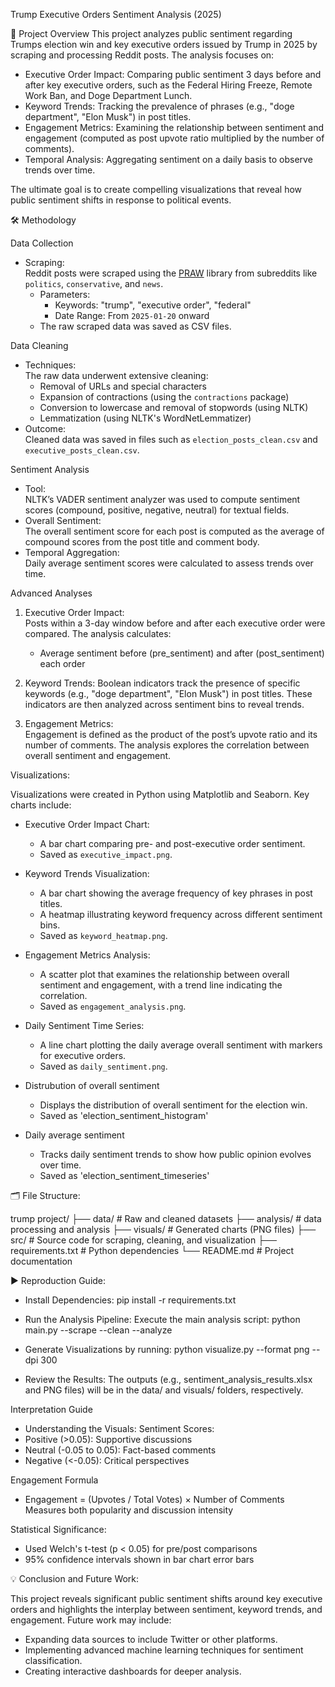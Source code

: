 Trump Executive Orders Sentiment Analysis (2025)

📌 Project Overview
This project analyzes public sentiment regarding Trumps election win and key executive orders issued by Trump in 2025 by scraping and processing Reddit posts. The analysis focuses on:
- Executive Order Impact: Comparing public sentiment 3 days before and after key executive orders, such as the Federal Hiring Freeze, Remote Work Ban, and Doge Department Lunch.
- Keyword Trends: Tracking the prevalence of phrases (e.g., "doge department", "Elon Musk") in post titles.
- Engagement Metrics: Examining the relationship between sentiment and engagement (computed as post upvote ratio multiplied by the number of comments).
- Temporal Analysis: Aggregating sentiment on a daily basis to observe trends over time.

The ultimate goal is to create compelling visualizations that reveal how public sentiment shifts in response to political events.

🛠️ Methodology

Data Collection
- Scraping:  
  Reddit posts were scraped using the [PRAW](https://praw.readthedocs.io/) library from subreddits like `politics`, `conservative`, and `news`.  
  - Parameters:  
    - Keywords: "trump", "executive order", "federal"  
    - Date Range: From `2025-01-20` onward  
  - The raw scraped data was saved as CSV files.

Data Cleaning
- Techniques:  
  The raw data underwent extensive cleaning:
  - Removal of URLs and special characters  
  - Expansion of contractions (using the `contractions` package)  
  - Conversion to lowercase and removal of stopwords (using NLTK)  
  - Lemmatization (using NLTK's WordNetLemmatizer)  
- Outcome:  
  Cleaned data was saved in files such as `election_posts_clean.csv` and `executive_posts_clean.csv`.

Sentiment Analysis
- Tool:  
  NLTK’s VADER sentiment analyzer was used to compute sentiment scores (compound, positive, negative, neutral) for textual fields.
- Overall Sentiment:  
  The overall sentiment score for each post is computed as the average of compound scores from the post title and comment body.
- Temporal Aggregation:  
  Daily average sentiment scores were calculated to assess trends over time.

Advanced Analyses
1. Executive Order Impact:  
   Posts within a 3-day window before and after each executive order were compared. The analysis calculates:
   - Average sentiment before (pre_sentiment) and after (post_sentiment) each order  
    
2. Keyword Trends:
   Boolean indicators track the presence of specific keywords (e.g., "doge department", "Elon Musk") in post titles. These indicators are then analyzed across sentiment bins to reveal trends.

3. Engagement Metrics:  
   Engagement is defined as the product of the post’s upvote ratio and its number of comments. The analysis explores the correlation between overall sentiment and engagement.

Visualizations:

Visualizations were created in Python using Matplotlib and Seaborn. Key charts include:
- Executive Order Impact Chart:  
  - A bar chart comparing pre- and post-executive order sentiment.
  - Saved as `executive_impact.png`.
  
- Keyword Trends Visualization: 
  - A bar chart showing the average frequency of key phrases in post titles.
  - A heatmap illustrating keyword frequency across different sentiment bins.
  - Saved as `keyword_heatmap.png`.

- Engagement Metrics Analysis:  
  - A scatter plot that examines the relationship between overall sentiment and engagement, with a trend line indicating the correlation.
  - Saved as `engagement_analysis.png`.

- Daily Sentiment Time Series:  
  - A line chart plotting the daily average overall sentiment with markers for executive orders.
  - Saved as `daily_sentiment.png`.
 
- Distrubution of overall sentiment
  - Displays the distribution of overall sentiment for the election win.
  - Saved as 'election_sentiment_histogram'
 
- Daily average sentiment
  - Tracks daily sentiment trends to show how public opinion evolves over time.
  - Saved as 'election_sentiment_timeseries'

🗂️ File Structure:

trump project/
├── data/                   # Raw and cleaned datasets
├── analysis/               # data processing and analysis
├── visuals/                # Generated charts (PNG files)
├── src/                    # Source code for scraping, cleaning, and visualization
├── requirements.txt        # Python dependencies
└── README.md               # Project documentation

▶️ Reproduction Guide:
- Install Dependencies:
pip install -r requirements.txt

- Run the Analysis Pipeline:
Execute the main analysis script:
python main.py --scrape --clean --analyze

- Generate Visualizations by running:
python visualize.py --format png --dpi 300

- Review the Results:
The outputs (e.g., sentiment_analysis_results.xlsx and PNG files) will be in the data/ and visuals/ folders, respectively.

Interpretation Guide

- Understanding the Visuals:
Sentiment Scores:
- Positive (>0.05): Supportive discussions
- Neutral (-0.05 to 0.05): Fact-based comments
- Negative (<-0.05): Critical perspectives

Engagement Formula
- Engagement = (Upvotes / Total Votes) × Number of Comments
Measures both popularity and discussion intensity

Statistical Significance:

- Used Welch's t-test (p < 0.05) for pre/post comparisons
- 95% confidence intervals shown in bar chart error bars

💡 Conclusion and Future Work:

This project reveals significant public sentiment shifts around key executive orders and highlights the interplay between sentiment, keyword trends, and engagement. Future work may include:
- Expanding data sources to include Twitter or other platforms.
- Implementing advanced machine learning techniques for sentiment classification.
- Creating interactive dashboards for deeper analysis.
